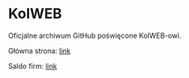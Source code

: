 # KolWEB
Oficjalne archiwum GitHub poświęcone KolWEB-owi.

Główna strona: [link](https://kolweb.prv.pl/)

Saldo firm: [link](https://xvverr.github.io/KolWEB/)
